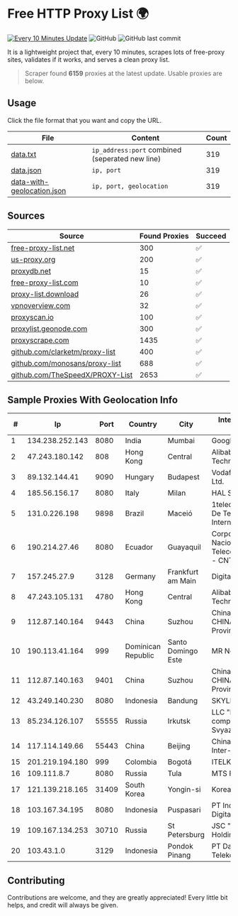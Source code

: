 
# Free HTTP Proxy List 🌍

[![Every 10 Minutes Update](https://github.com/mertguvencli/http-proxy-list/actions/workflows/main.yml/badge.svg?branch=main)](https://github.com/mertguvencli/http-proxy-list/actions/workflows/main.yml)
![GitHub](https://img.shields.io/github/license/mertguvencli/http-proxy-list)
![GitHub last commit](https://img.shields.io/github/last-commit/mertguvencli/http-proxy-list)

It is a lightweight project that, every 10 minutes, scrapes lots of free-proxy sites, validates if it works, and serves a clean proxy list.


> Scraper found **6159** proxies at the latest update. Usable proxies are below.

## Usage

Click the file format that you want and copy the URL.


|File|Content|Count|
|----|-------|-----|
|[data.txt](https://raw.githubusercontent.com/mertguvencli/http-proxy-list/main/proxy-list/data.txt)|`ip_address:port` combined (seperated new line)|319|
|[data.json](https://raw.githubusercontent.com/mertguvencli/http-proxy-list/main/proxy-list/data.json)|`ip, port`|319|
|[data-with-geolocation.json](https://raw.githubusercontent.com/mertguvencli/http-proxy-list/main/proxy-list/data-with-geolocation.json)|`ip, port, geolocation`|319|

## Sources

|Source|Found Proxies|Succeed|
|------|-------------|-------|
|[free-proxy-list.net](https://free-proxy-list.net)|300|✅|
|[us-proxy.org](https://www.us-proxy.org)|200|✅|
|[proxydb.net](http://proxydb.net)|15|✅|
|[free-proxy-list.com](https://free-proxy-list.com/?page=&port=&type%5B%5D=http&type%5B%5D=https&up_time=0&search=Search)|10|✅|
|[proxy-list.download](https://www.proxy-list.download/HTTP)|26|✅|
|[vpnoverview.com](https://vpnoverview.com/privacy/anonymous-browsing/free-proxy-servers)|32|✅|
|[proxyscan.io](https://www.proxyscan.io)|100|✅|
|[proxylist.geonode.com](https://proxylist.geonode.com/api/proxy-list?limit=300&page=1&sort_by=lastChecked&sort_type=desc&protocols=http,https)|300|✅|
|[proxyscrape.com](https://api.proxyscrape.com/v2/?request=displayproxies&protocol=http&timeout=10000&country=all&ssl=all&anonymity=all)|1435|✅|
|[github.com/clarketm/proxy-list](https://raw.githubusercontent.com/clarketm/proxy-list/master/proxy-list-raw.txt)|400|✅|
|[github.com/monosans/proxy-list](https://raw.githubusercontent.com/monosans/proxy-list/main/proxies/http.txt)|688|✅|
|[github.com/TheSpeedX/PROXY-List](https://raw.githubusercontent.com/TheSpeedX/PROXY-List/master/http.txt)|2653|✅|


## Sample Proxies With Geolocation Info

|#|Ip|Port|Country|City|Internet Service Provider|
|-|--|----|-------|----|-------------------------|
|1|134.238.252.143|8080|India|Mumbai|Google LLC|
|2|47.243.180.142|808|Hong Kong|Central|Alibaba (US) Technology Co., Ltd.|
|3|89.132.144.41|9090|Hungary|Budapest|Vodafone Hungary Ltd.|
|4|185.56.156.17|8080|Italy|Milan|HAL Service SpA|
|5|131.0.226.198|9898|Brazil|Maceió|1telecom Servicos De Tecnologia EM Internet Ltda|
|6|190.214.27.46|8080|Ecuador|Guayaquil|Corporacion Nacional De Telecomunicaciones - CNT EP|
|7|157.245.27.9|3128|Germany|Frankfurt am Main|DigitalOcean, LLC|
|8|47.243.105.131|4780|Hong Kong|Central|Alibaba (US) Technology Co., Ltd.|
|9|112.87.140.164|9443|China|Suzhou|China Unicom CHINA169 Jiangsu Province Network|
|10|190.113.41.164|999|Dominican Republic|Santo Domingo Este|MR Networking, SRL|
|11|112.87.140.163|9401|China|Suzhou|China Unicom CHINA169 Jiangsu Province Network|
|12|43.249.140.230|8080|Indonesia|Bandung|SKYLINE|
|13|85.234.126.107|55555|Russia|Irkutsk|LLC "Regional company Svyaztranzit"|
|14|117.114.149.66|55443|China|Beijing|China Networks Inter-Exchange|
|15|201.219.194.180|999|Colombia|Bogotá|ITELKOM|
|16|109.111.8.7|8080|Russia|Tula|MTS PJSC|
|17|121.139.218.165|31409|South Korea|Yongin-si|Korea Telecom|
|18|103.167.34.195|8080|Indonesia|Puspasari|PT Industri Kreatif Digital|
|19|109.167.134.253|30710|Russia|St Petersburg|JSC "ER-Telecom Holding"|
|20|103.43.1.0|3129|Indonesia|Pondok Pinang|PT Daya Sinergi Telekomunikasi|



## Contributing

Contributions are welcome, and they are greatly appreciated! Every
little bit helps, and credit will always be given.

